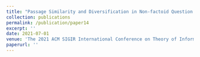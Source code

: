```yaml
---
title: "Passage Similarity and Diversification in Non-factoid Question Answering"
collection: publications
permalink: /publication/paper14
excerpt: ''
date: 2021-07-01
venue: 'The 2021 ACM SIGIR International Conference on Theory of Information Retrieval'
paperurl: ''
---
```






